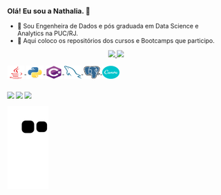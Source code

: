 ### Olá! Eu sou a Nathalia. 👋

- 🔭 Sou Engenheira de Dados e pós graduada em Data Science e Analytics na PUC/RJ.
- 🌱 Aqui coloco os repositórios dos cursos e Bootcamps que participo.

<div align="center">
  <a href="https://github.com/nathaliasch">
  <img height="180em" src="https://github-readme-stats.vercel.app/api?username=nathaliasch&show_icons=true&theme=dracula&include_all_commits=true&count_private=true"/>
  <img height="180em" src="https://github-readme-stats.vercel.app/api/top-langs/?username=nathaliasch&layout=compact&langs_count=7&theme=dracula"/>

</div>
  <div style="display: inline_block"><br>
  <img align="center" alt="Nat-J" height="30" width="40" src="https://raw.githubusercontent.com/devicons/devicon/master/icons/java/java-plain.svg">
  <img align="center" alt="Nat-P" height="30" width="40" src="https://raw.githubusercontent.com/devicons/devicon/master/icons/python/python-original.svg">
  <img align="center" alt="Nat-C" height="30" width="40" src="https://raw.githubusercontent.com/devicons/devicon/master/icons/csharp/csharp-original.svg">
  <img align="center" alt="Nat-mysql" height="30" width="40" src="https://raw.githubusercontent.com/devicons/devicon/master/icons/mysql/mysql-original.svg">
  <img align="center" alt="Nat-Postgresql" height="30" width="40" src="https://raw.githubusercontent.com/devicons/devicon/master/icons/postgresql/postgresql-original.svg">
  <img align="center" alt="Nat-Canva" height="30" width="40" src="https://raw.githubusercontent.com/devicons/devicon/master/icons/canva/canva-original.svg">
 </div>
  
  ##
 
<div> 
  
  <a href = "mailto:nathalia.schmucler@gmail.com"><img src="https://img.shields.io/badge/-Gmail-%23333?style=for-the-badge&logo=gmail&logoColor=white" target="_blank"></a>
  <a href="https://[www.linkedin.com/in/nathalia-schmucler-28271334" target="_blank"><img src="https://img.shields.io/badge/-LinkedIn-%230077B5?style=for-the-badge&logo=linkedin&logoColor=white" target="_blank"></a>
   <a href="https://instagram.com/nathaliasch" target="_blank"><img src="https://img.shields.io/badge/-Instagram-%23E4405F?style=for-the-badge&logo=instagram&logoColor=white" target="_blank"></a>
    
   ![Snake animation](https://github.com/nathaliasch/nathaliasch/blob/output/github-contribution-grid-snake.svg)
 
</div>
